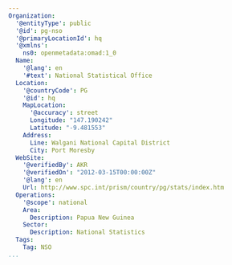 ```yaml
---
Organization:
  '@entityType': public
  '@id': pg-nso
  '@primaryLocationId': hq
  '@xmlns':
    ns0: openmetadata:omad:1_0
  Name:
    '@lang': en
    '#text': National Statistical Office
  Location:
    '@countryCode': PG
    '@id': hq
    MapLocation:
      '@accuracy': street
      Longitude: "147.190242"
      Latitude: "-9.481553"
    Address:
      Line: Walgani National Capital District
      City: Port Moresby
  WebSite:
    '@verifiedBy': AKR
    '@verifiedOn': "2012-03-15T00:00:00Z"
    '@lang': en
    Url: http://www.spc.int/prism/country/pg/stats/index.htm
  Operations:
    '@scope': national
    Area:
      Description: Papua New Guinea
    Sector:
      Description: National Statistics
  Tags:
    Tag: NSO
...
```


